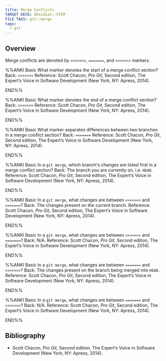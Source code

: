 ```yaml
---
title: Merge Conflicts
TARGET DECK: Obsidian::STEM
FILE TAGS: git::merge
tags:
  - git
---
```


## Overview

Merge conflicts are denoted by `<<<<<<<`, `=======`, and `>>>>>>>` markers.

%%ANKI
Basic
What marker denotes the start of a merge conflict section?
Back: `<<<<<<<`
Reference: Scott Chacon, *Pro Git*, Second edition, The Expert’s Voice in Software Development (New York, NY: Apress, 2014).
<!--ID: 1716804846975-->
END%%

%%ANKI
Basic
What marker denotes the end of a merge conflict section?
Back: `>>>>>>>`
Reference: Scott Chacon, *Pro Git*, Second edition, The Expert’s Voice in Software Development (New York, NY: Apress, 2014).
<!--ID: 1716804846981-->
END%%

%%ANKI
Basic
What marker separates differences between two branches in a merge conflict section?
Back: `=======`
Reference: Scott Chacon, *Pro Git*, Second edition, The Expert’s Voice in Software Development (New York, NY: Apress, 2014).
<!--ID: 1716804846984-->
END%%

%%ANKI
Basic
In a `git merge`, which branch's changes are listed first in a merge conflict section?
Back: The branch you are currently on, i.e. `HEAD`.
Reference: Scott Chacon, *Pro Git*, Second edition, The Expert’s Voice in Software Development (New York, NY: Apress, 2014).
<!--ID: 1716804846987-->
END%%

%%ANKI
Basic
In a `git merge`, what changes are between `<<<<<<<` and `=======`?
Back: The changes present on the current branch.
Reference: Scott Chacon, *Pro Git*, Second edition, The Expert’s Voice in Software Development (New York, NY: Apress, 2014).
<!--ID: 1716804846990-->
END%%

%%ANKI
Basic
In a `git merge`, what changes are between `>>>>>>>` and `=======`?
Back: N/A.
Reference: Scott Chacon, *Pro Git*, Second edition, The Expert’s Voice in Software Development (New York, NY: Apress, 2014).
<!--ID: 1716804846993-->
END%%

%%ANKI
Basic
In a `git merge`, what changes are between `=======` and `>>>>>>>`?
Back: The changes present on the branch being merged into `HEAD`.
Reference: Scott Chacon, *Pro Git*, Second edition, The Expert’s Voice in Software Development (New York, NY: Apress, 2014).
<!--ID: 1716804846999-->
END%%

%%ANKI
Basic
In a `git merge`, what changes are between `=======` and `<<<<<<<`?
Back: N/A.
Reference: Scott Chacon, *Pro Git*, Second edition, The Expert’s Voice in Software Development (New York, NY: Apress, 2014).
<!--ID: 1716804846996-->
END%%

## Bibliography

* Scott Chacon, *Pro Git*, Second edition, The Expert’s Voice in Software Development (New York, NY: Apress, 2014).